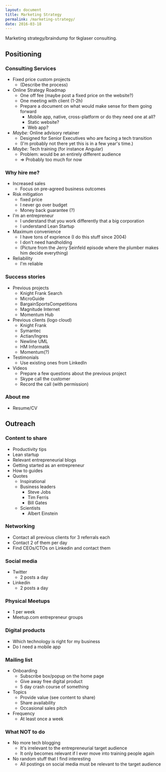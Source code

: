```yaml
---
layout: document
title: Marketing Strategy
permalink: /marketing-strategy/
date: 2016-03-18
---
```

Marketing strategy/braindump for tkglaser consulting.

## Positioning
### Consulting Services
- Fixed price custom projects
  - (Describe the process)
- Online Strategy Roadmap
  - One off fee (maybe post a fixed price on the website?)
  - One meeting with client (1-2h)
  - Prepare a document on what would make sense for them going forward
    - Mobile app, native, cross-platform or do they need one at all?
    - Static website?
    - Web app?
- *Maybe:* Online advisory retainer
  - Designed for Senior Executives who are facing a tech transition
  - (I'm probably not there yet this is in a few year's time.)
- *Maybe:* Tech training (for instance Angular)
  - Problem: would be an entirely different audience
  - => Probably too much for now

### Why hire me?
- Increased sales
  - Focus on pre-agreed business outcomes
- Risk mitigation
  - fixed price
  - I never go over budget
  - Money back guarantee (?)
- I'm an entrepreneur
  - I understand that you work differently that a big corporation
  - I understand Lean Startup
- Maximum convenience
  - I have tons of exprience (I do this stuff since 2004)
  - I don't need handholding
  - (Picture from the Jerry Seinfeld episode where the plumber 
    makes him decide everything)
- Reliability
  - I'm reliable

### Success stories
- Previous projects
  - Knight Frank Search
  - MicroGuide
  - BargainSportsCompetitions
  - Magnitude Internet
  - Momentum Hub
- Previous clients (logo cloud)
  - Knight Frank
  - Symantec
  - Actian/Ingres
  - Newline UML
  - HM Informatik
  - Momentum(?)
- Testimonials
  - Use existing ones from LinkedIn
- Videos
  - Prepare a few questions about the previous project
  - Skype call the customer
  - Record the call (with permission)

### About me
- Resume/CV

## Outreach
### Content to share
- Productivity tips
- Lean startup
- Relevant entrepreneurial blogs
- Getting started as an entrepreneur
- How to guides
- Quotes
  - Inspirational
  - Business leaders
    - Steve Jobs
    - Tim Ferris
    - Bill Gates
  - Scientists
    - Albert Einstein

### Networking
- Contact all previous clients for 3 referrals each
- Contact 2 of them per day
- Find CEOs/CTOs on Linkedin and contact them

### Social media
- Twitter
  - 2 posts a day
- Linkedin
  - 2 posts a day

### Physical Meetups
- 1 per week
- Meetup.com entrepreneur groups

### Digital products
- Which technology is right for my business
- Do I need a mobile app

### Mailing list
- Onboarding
  - Subscribe box/popup on the home page
  - Give away free digital product
  - 5 day crash course of something
- Topics
  - Provide value (see content to share)
  - Share availability
  - Occasional sales pitch
- Frequency
  - At least once a week

### What NOT to do
- No more tech blogging
  - It's irrelevant to the entrepreneurial target audience
  - It only becomes relevant if I ever move into training people again
- No random stuff that I find interesting
  - All postings on social media must be relevant to the target audience